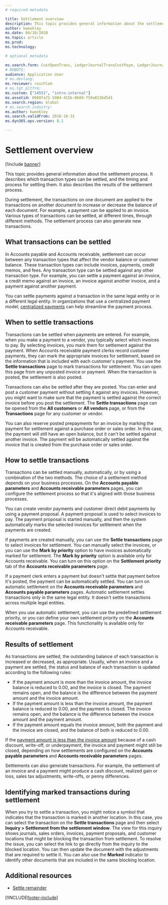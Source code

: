 ```yaml
---
# required metadata

title: Settlement overview
description: This topic provides general information about the settlement process. It describes which transaction types can be settled, and the timing and process for settling them. It also describes the results of the settlement process.
author: kweekley
ms.date: 04/10/2020
ms.topic: article
ms.prod: 
ms.technology: 

# optional metadata

ms.search.form: CustOpenTrans, LedgerJournalTransCustPaym, LedgerJournalTransVendPaym, VendOpenTrans
# ROBOTS: 
audience: Application User
# ms.devlang: 
ms.reviewer: roschlom
# ms.tgt_pltfrm: 
ms.custom: ["14551", "intro-internal"]
ms.assetid: 0968fa71-5984-415b-8689-759a0136d5d1
ms.search.region: Global
# ms.search.industry: 
ms.author: kweekley
ms.search.validFrom: 2018-10-31
ms.dyn365.ops.version: 8.1

---
```


# Settlement overview

[!include [banner](../includes/banner.md)]

This topic provides general information about the settlement process. It describes which transaction types can be settled, and the timing and process for settling them. It also describes the results of the settlement process.

During settlement, the transactions on one document are applied to the transactions on another document to increase or decrease the balance of each document. For example, a payment can be applied to an invoice. Various types of transactions can be settled, at different times, through different methods. The settlement process can also generate new transactions.

## What transactions can be settled

In Accounts payable and Accounts receivable, settlement can occur between any transaction types that affect the vendor balance or customer balance. These transaction types can include invoices, payments, credit memos, and fees. Any transaction type can be settled against any other transaction type. For example, you can settle a payment against an invoice, a credit memo against an invoice, an invoice against another invoice, and a payment against another payment.

You can settle payments against a transaction in the same legal entity or in a different legal entity. In organizations that use a centralized payment model, [centralized payments](set-up-centralized-payments.md) can help streamline the payment process.

## When to settle transactions

Transactions can be settled when payments are entered. For example, when you make a payment to a vendor, you typically select which invoices to pay. By selecting invoices, you mark them for settlement against the payment. When Accounts receivable payment clerks record customer payments, they can mark the appropriate invoices for settlement, based on the information that is included with each customer's payment. You use the **Settle transactions** page to mark transactions for settlement. You can open this page from any unposted invoice or payment. When the transaction is posted, the settlement is also posted. 

Transactions can also be settled after they are posted. You can enter and post a customer payment without settling it against any invoices. However, you might want to make sure that the payment is settled against the correct invoice before you post the settlement. The **Settle transactions** page can be opened from the **All customers** or **All vendors** page, or from the **Transactions** page for any customer or vendor.

You can also reserve posted prepayments for an invoice by marking the payment for settlement against a purchase order or sales order. In this case, the payment will still have an open balance, but it can't be settled against another invoice. The payment will be automatically settled against the invoice that is created from the purchase order or sales order.

## How to settle transactions

Transactions can be settled manually, automatically, or by using a combination of the two methods. The choice of a settlement method depends on your business processes. On the **Accounts payable parameters** and **Accounts receivable parameters** pages, you can configure the settlement process so that it's aligned with those business processes.

You can create vendor payments and customer direct debit payments by using a payment proposal. A payment proposal is used to select invoices to pay. The payment proposal is started manually, and then the system automatically marks the selected invoices for settlement when the payments are created.

If payments are created manually, you can use the **Settle transactions** page to select invoices for settlement. You can manually select the invoices, or you can use the **Mark by priority** option to have invoices automatically marked for settlement. The **Mark by priority** option is available only for Accounts receivable. You can turn on this option on the **Settlement priority** tab of the **Accounts receivable parameters** page.

If a payment clerk enters a payment but doesn't settle that payment before it's posted, the payment can be automatically settled. You can turn on automatic settlement on the **Accounts receivable parameters** and **Accounts payable parameters** pages. Automatic settlement settles transactions only in the same legal entity. It doesn't settle transactions across multiple legal entities.

When you use automatic settlement, you can use the predefined settlement priority, or you can define your own settlement priority on the **Accounts receivable parameters** page. This functionality is available only for Accounts receivable.

## Results of settlement

As transactions are settled, the outstanding balance of each transaction is increased or decreased, as appropriate. Usually, when an invoice and a payment are settled, the status and balance of each transaction is updated according to the following rules:

- If the payment amount is more than the invoice amount, the invoice balance is reduced to 0.00, and the invoice is closed. The payment remains open, and the balance is the difference between the payment amount and the invoice amount.
- If the payment amount is less than the invoice amount, the payment balance is reduced to 0.00, and the payment is closed. The invoice remains open, and the balance is the difference between the invoice amount and the payment amount.
- If the payment amount equals the invoice amount, both the payment and the invoice are closed, and the balance of both is reduced to 0.00.

If the [payment amount is less than the invoice amount](../accounts-payable/vendor-payments-partial-amount.md) because of a cash discount, write-off, or underpayment, the invoice and payment might still be closed, depending on how settlements are configured on the **Accounts payable parameters** and **Accounts receivable parameters** pages.

Settlements can also generate transactions. For example, the settlement of an invoice and a payment might produce a cash discount, realized gain or loss, sales tax adjustments, write-offs, or penny differences.

## Identifying marked transactions during settlement

When you try to settle a transaction, you might notice a symbol that indicates that the transaction is marked in another location. In this case, you can select the transaction on the **Settle transactions** page and then select **Inquiry \> Settlement from the settlement window**. The view for this inquiry shows journals, sales orders, invoices, payment proposals, and customer locations that might be blocking the transaction from settlement. To resolve the issue, you can select the link to go directly from the inquiry to the blocked location. You can then update the document with the adjustments that are required to settle it. You can also use the **Marked** indicator to identify other documents that are included in the same blocking location.

## Additional resources

- [Settle remainder](settle-remainder.md)


[!INCLUDE[footer-include](../../includes/footer-banner.md)]